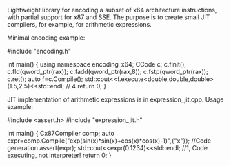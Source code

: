 Lightweight library for encoding a subset of x64 architecture instructions, with partial support for x87 and SSE.
The purpose is to create small JIT compilers, for example, for arithmetic expressions.

Minimal encoding example:

#include "encoding.h"

int main()
{
    using namespace encoding_x64;
    CCode c;
    c.finit();
    c.fld(qword_ptr(rax));
    c.fadd(qword_ptr(rax,8));
    c.fstp(qword_ptr(rax));
    c.ret();
    auto f=c.Compile();
    std::cout<<f.execute<double,double,double>(1.5,2.5)<<std::endl; // 4
    return 0;
}

JIT implementation of arithmetic expressions is in expression_jit.cpp.
Usage example:

#include <assert.h>
#include "expression_jit.h"

int main()
{
    Cx87Compiler comp;
    auto expr=comp.Compile("exp(sin(x)*sin(x)+cos(x)*cos(x)-1)",{"x"}); //Code generation
    assert(expr);
    std::cout<<expr(0.1234)<<std::endl; //1, Code executing, not interpreter!
    return 0;
}
